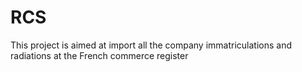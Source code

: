 # RCS
This project is aimed at import all the company immatriculations and radiations at the French commerce register
